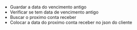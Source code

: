 - Guardar a data do vencimento antigo
- Verificar se tem data de vencimento antigo
- Buscar o proximo conta receber
- Colocar a data do proximo conta receber no json do cliente